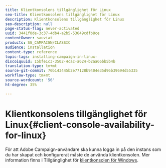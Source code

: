 ```yaml
---
title: Klientkonsolens tillgänglighet för Linux
seo-title: Klientkonsolens tillgänglighet för Linux
description: Klientkonsolens tillgänglighet för Linux
seo-description: null
page-status-flag: never-activated
uuid: 3441f0de-3c37-4db4-a2b5-53649cdfb8ce
contentOwner: sauviat
products: SG_CAMPAIGN/CLASSIC
audience: installation
content-type: reference
topic-tags: installing-campaign-in-linux-
discoiquuid: 15bfe1c3-3502-4cac-a624-b2aa66bb5b4b
translation-type: tm+mt
source-git-commit: 70b143445b2e77128b9404e35d96b39694d55335
workflow-type: tm+mt
source-wordcount: '56'
ht-degree: 35%

---
```



# Klientkonsolens tillgänglighet för Linux{#client-console-availability-for-linux}

För att Adobe Campaign-användare ska kunna logga in på den instans som du har skapat och konfigurerat måste de använda klientkonsolen. Mer information finns i Tillgänglighet för [klientkonsolen för Windows](../../installation/using/client-console-availability-for-windows.md).
